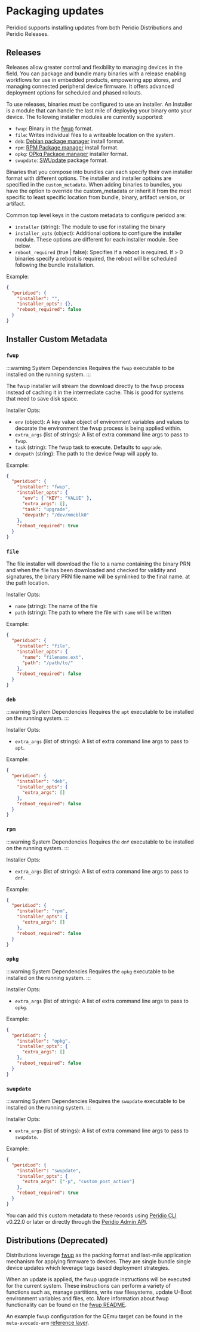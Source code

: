 # Packaging updates

Peridiod supports installing updates from both Peridio Distributions and Peridio Releases.

## Releases

Releases allow greater control and flexibility to managing devices in the field. You can package and bundle many binaries with a release enabling workflows for use in embedded products, empowering app stores, and managing connected peripheral device firmware. It offers advanced deployment options for scheduled and phased rollouts.

To use releases, binaries must be configured to use an installer. An Installer is a module that can handle the last mile of deploying your binary onto your device. The following installer modules are currently supported:

- `fwup`: Binary in the [fwup](https://github.com/fwup-home/fwup) format.
- `file`: Writes individual files to a writeable location on the system.
- `deb`: [Debian package manager](https://www.debian.org/doc/manuals/debian-faq/pkg-basics.en.html) install format.
- `rpm`: [RPM Package manager](https://rpm.org/) install format.
- `opkg`: [OPkg Package manager](https://openwrt.org/docs/guide-user/additional-software/opkg) installer format.
- `swupdate`: [SWUpdate](https://sbabic.github.io/swupdate/swupdate.html) package format.

Binaries that you compose into bundles can each specify their own installer format with different options. The installer and installer optioins are specified in the `custom_metadata`. When adding binaries to bundles, you have the option to override the custom_metadata or inherit it from the most specific to least specific location from bundle, binary, artifact version, or artifact.

Common top level keys in the custom metadata to configure peridod are:

- `installer` (string): The module to use for installing the binary
- `installer_opts` (object): Additional options to configure the installer module. These options are different for each installer module. See below.
- `reboot_required` (true | false): Specifies if a reboot is required. If > 0 binaries specify a reboot is required, the reboot will be scheduled following the bundle installation.

Example:

```json
{
  "peridiod": {
    "installer": "",
    "installer_opts": {},
    "reboot_required": false
  }
}
```

## Installer Custom Metadata

### `fwup`

:::warning System Dependencies
Requires the `fwup` executable to be installed on the running system.
:::

The fwup installer will stream the download directly to the fwup process instead of caching it in the intermediate cache. This is good for systems that need to save disk space.

Installer Opts:

- `env` (object): A key value object of environment variables and values to decorate the environment the fwup process is being applied within.
- `extra_args` (list of strings): A list of extra command line args to pass to `fwup`.
- `task` (string): The fwup task to execute. Defaults to `upgrade`.
- `devpath` (string): The path to the device fwup will apply to.

Example:

```json
{
  "peridiod": {
    "installer": "fwup",
    "installer_opts": {
      "env": { "KEY": "VALUE" },
      "extra_args": [],
      "task": "upgrade",
      "devpath": "/dev/mmcblk0"
    },
    "reboot_required": true
  }
}
```

### `file`

The file installer will download the file to a name containing the binary PRN and when the file has been downloaded and checked for validity and signatures, the binary PRN file name will be symlinked to the final name. at the path location.

Installer Opts:

- `name` (string): The name of the file
- `path` (string): The path to where the file with `name` will be written

Example:

```json
{
  "peridiod": {
    "installer": "file",
    "installer_opts": {
      "name": "filename.ext",
      "path": "/path/to/"
    },
    "reboot_required": false
  }
}
```

### `deb`

:::warning System Dependencies
Requires the `apt` executable to be installed on the running system.
:::

Installer Opts:

- `extra_args` (list of strings): A list of extra command line args to pass to `apt`.

Example:

```json
{
  "peridiod": {
    "installer": "deb",
    "installer_opts": {
      "extra_args": []
    },
    "reboot_required": false
  }
}
```

### `rpm`

:::warning System Dependencies
Requires the `dnf` executable to be installed on the running system.
:::

Installer Opts:

- `extra_args` (list of strings): A list of extra command line args to pass to `dnf`.

Example:

```json
{
  "peridiod": {
    "installer": "rpm",
    "installer_opts": {
      "extra_args": []
    },
    "reboot_required": false
  }
}
```

### `opkg`

:::warning System Dependencies
Requires the `opkg` executable to be installed on the running system.
:::

Installer Opts:

- `extra_args` (list of strings): A list of extra command line args to pass to `opkg`.

Example:

```json
{
  "peridiod": {
    "installer": "opkg",
    "installer_opts": {
      "extra_args": []
    },
    "reboot_required": false
  }
}
```

### `swupdate`

:::warning System Dependencies
Requires the `swupdate` executable to be installed on the running system.
:::

Installer Opts:

- `extra_args` (list of strings): A list of extra command line args to pass to `swupdate`.

Example:

```json
{
  "peridiod": {
    "installer": "swupdate",
    "installer_opts": {
      "extra_args": ["-p", "custom_post_action"]
    },
    "reboot_required": true
  }
}
```

You can add this custom metadata to these records using [Peridio CLI](/cli) v0.22.0 or later or directly through the [Peridio Admin API](/admin-api).

## Distributions (Deprecated)

Distributions leverage [fwup](https://github.com/fwup-home/fwup) as the packing format and last-mile application mechanism for applying firmware to devices. They are single bundle single device updates which leverage tags based deployment strategies.

When an update is applied, the fwup upgrade instructions will be executed for the current system. These instructions can perform a variety of functions such as, manage partitions, write raw filesystems, update U-Boot environment variables and files, etc. More information about fwup functionality can be found on the [fwup README](https://github.com/fwup-home/fwup).

An example fwup configuration for the QEmu target can be found in the `meta-avocado-arm` [reference layer](https://github.com/peridio/meta-avocado/blob/main/meta-avocado-arm/conf/peridio/qemu.fwup.conf).
